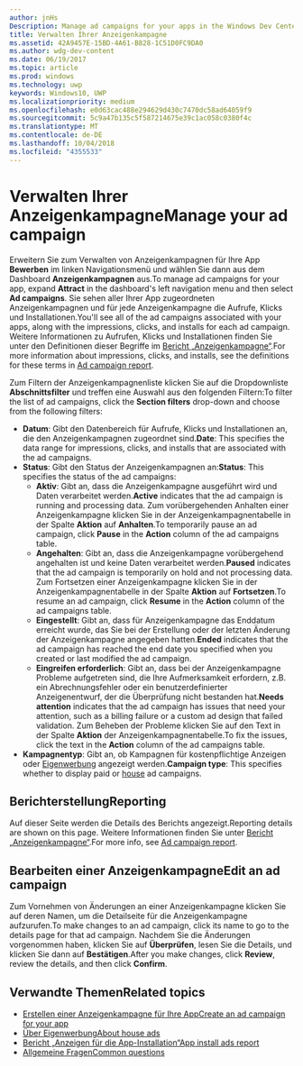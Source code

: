 ```yaml
---
author: jnHs
Description: Manage ad campaigns for your apps in the Windows Dev Center dashboard.
title: Verwalten Ihrer Anzeigenkampagne
ms.assetid: 42A9457E-15BD-4A61-B828-1C51D0FC9DA0
ms.author: wdg-dev-content
ms.date: 06/19/2017
ms.topic: article
ms.prod: windows
ms.technology: uwp
keywords: Windows10, UWP
ms.localizationpriority: medium
ms.openlocfilehash: e0d63cac488e294629d430c7470dc58ad64059f9
ms.sourcegitcommit: 5c9a47b135c5f587214675e39c1ac058c0380f4c
ms.translationtype: MT
ms.contentlocale: de-DE
ms.lasthandoff: 10/04/2018
ms.locfileid: "4355533"
---
```

# <a name="manage-your-ad-campaign"></a><span data-ttu-id="ef272-103">Verwalten Ihrer Anzeigenkampagne</span><span class="sxs-lookup"><span data-stu-id="ef272-103">Manage your ad campaign</span></span>


<span data-ttu-id="ef272-104">Erweitern Sie zum Verwalten von Anzeigenkampagnen für Ihre App **Bewerben** im linken Navigationsmenü und wählen Sie dann aus dem Dashboard **Anzeigenkampagnen** aus.</span><span class="sxs-lookup"><span data-stu-id="ef272-104">To manage ad campaigns for your app, expand **Attract** in the dashboard's left navigation menu and then select **Ad campaigns**.</span></span> <span data-ttu-id="ef272-105">Sie sehen aller Ihrer App zugeordneten Anzeigenkampagnen und für jede Anzeigenkampagne die Aufrufe, Klicks und Installationen.</span><span class="sxs-lookup"><span data-stu-id="ef272-105">You'll see all of the ad campaigns associated with your apps, along with the impressions, clicks, and installs for each ad campaign.</span></span> <span data-ttu-id="ef272-106">Weitere Informationen zu Aufrufen, Klicks und Installationen finden Sie unter den Definitionen dieser Begriffe im [Bericht „Anzeigenkampagne“](promote-your-app-report.md).</span><span class="sxs-lookup"><span data-stu-id="ef272-106">For more information about impressions, clicks, and installs, see the definitions for these terms in [Ad campaign report](promote-your-app-report.md).</span></span>

<span data-ttu-id="ef272-107">Zum Filtern der Anzeigenkampagnenliste klicken Sie auf die Dropdownliste **Abschnittsfilter** und treffen eine Auswahl aus den folgenden Filtern:</span><span class="sxs-lookup"><span data-stu-id="ef272-107">To filter the list of ad campaigns, click the **Section filters** drop-down and choose from the following filters:</span></span>

-   <span data-ttu-id="ef272-108">**Datum**: Gibt den Datenbereich für Aufrufe, Klicks und Installationen an, die den Anzeigenkampagnen zugeordnet sind.</span><span class="sxs-lookup"><span data-stu-id="ef272-108">**Date**: This specifies the data range for impressions, clicks, and installs that are associated with the ad campaigns.</span></span>
-   <span data-ttu-id="ef272-109">**Status**: Gibt den Status der Anzeigenkampagnen an:</span><span class="sxs-lookup"><span data-stu-id="ef272-109">**Status**: This specifies the status of the ad campaigns:</span></span>
    -   <span data-ttu-id="ef272-110">**Aktiv**: Gibt an, dass die Anzeigenkampagne ausgeführt wird und Daten verarbeitet werden.</span><span class="sxs-lookup"><span data-stu-id="ef272-110">**Active** indicates that the ad campaign is running and processing data.</span></span> <span data-ttu-id="ef272-111">Zum vorübergehenden Anhalten einer Anzeigenkampagne klicken Sie in der Anzeigenkampagnentabelle in der Spalte **Aktion** auf **Anhalten**.</span><span class="sxs-lookup"><span data-stu-id="ef272-111">To temporarily pause an ad campaign, click **Pause** in the **Action** column of the ad campaigns table.</span></span>
    -   <span data-ttu-id="ef272-112">**Angehalten**: Gibt an, dass die Anzeigenkampagne vorübergehend angehalten ist und keine Daten verarbeitet werden.</span><span class="sxs-lookup"><span data-stu-id="ef272-112">**Paused** indicates that the ad campaign is temporarily on hold and not processing data.</span></span> <span data-ttu-id="ef272-113">Zum Fortsetzen einer Anzeigenkampagne klicken Sie in der Anzeigenkampagnentabelle in der Spalte **Aktion** auf **Fortsetzen**.</span><span class="sxs-lookup"><span data-stu-id="ef272-113">To resume an ad campaign, click **Resume** in the **Action** column of the ad campaigns table.</span></span>
    -   <span data-ttu-id="ef272-114">**Eingestellt**: Gibt an, dass für Anzeigenkampagne das Enddatum erreicht wurde, das Sie bei der Erstellung oder der letzten Änderung der Anzeigenkampagne angegeben hatten.</span><span class="sxs-lookup"><span data-stu-id="ef272-114">**Ended** indicates that the ad campaign has reached the end date you specified when you created or last modified the ad campaign.</span></span>
    -   <span data-ttu-id="ef272-115">**Eingreifen erforderlich**: Gibt an, dass bei der Anzeigenkampagne Probleme aufgetreten sind, die Ihre Aufmerksamkeit erfordern, z.B. ein Abrechnungsfehler oder ein benutzerdefinierter Anzeigenentwurf, der die Überprüfung nicht bestanden hat.</span><span class="sxs-lookup"><span data-stu-id="ef272-115">**Needs attention** indicates that the ad campaign has issues that need your attention, such as a billing failure or a custom ad design that failed validation.</span></span> <span data-ttu-id="ef272-116">Zum Beheben der Probleme klicken Sie auf den Text in der Spalte **Aktion** der Anzeigenkampagnentabelle.</span><span class="sxs-lookup"><span data-stu-id="ef272-116">To fix the issues, click the text in the **Action** column of the ad campaigns table.</span></span>
-   <span data-ttu-id="ef272-117">**Kampagnentyp**: Gibt an, ob Kampagnen für kostenpflichtige Anzeigen oder [Eigenwerbung](about-house-ads.md) angezeigt werden.</span><span class="sxs-lookup"><span data-stu-id="ef272-117">**Campaign type**: This specifies whether to display paid or [house](about-house-ads.md) ad campaigns.</span></span>

## <a name="reporting"></a><span data-ttu-id="ef272-118">Berichterstellung</span><span class="sxs-lookup"><span data-stu-id="ef272-118">Reporting</span></span>


<span data-ttu-id="ef272-119">Auf dieser Seite werden die Details des Berichts angezeigt.</span><span class="sxs-lookup"><span data-stu-id="ef272-119">Reporting details are shown on this page.</span></span> <span data-ttu-id="ef272-120">Weitere Informationen finden Sie unter [Bericht „Anzeigenkampagne“](promote-your-app-report.md).</span><span class="sxs-lookup"><span data-stu-id="ef272-120">For more info, see [Ad campaign report](promote-your-app-report.md).</span></span>


## <a name="edit-an-ad-campaign"></a><span data-ttu-id="ef272-121">Bearbeiten einer Anzeigenkampagne</span><span class="sxs-lookup"><span data-stu-id="ef272-121">Edit an ad campaign</span></span>

<span data-ttu-id="ef272-122">Zum Vornehmen von Änderungen an einer Anzeigenkampagne klicken Sie auf deren Namen, um die Detailseite für die Anzeigenkampagne aufzurufen.</span><span class="sxs-lookup"><span data-stu-id="ef272-122">To make changes to an ad campaign, click its name to go to the details page for that ad campaign.</span></span> <span data-ttu-id="ef272-123">Nachdem Sie die Änderungen vorgenommen haben, klicken Sie auf **Überprüfen**, lesen Sie die Details, und klicken Sie dann auf **Bestätigen**.</span><span class="sxs-lookup"><span data-stu-id="ef272-123">After you make changes, click **Review**, review the details, and then click **Confirm**.</span></span>


## <a name="related-topics"></a><span data-ttu-id="ef272-124">Verwandte Themen</span><span class="sxs-lookup"><span data-stu-id="ef272-124">Related topics</span></span>


* [<span data-ttu-id="ef272-125">Erstellen einer Anzeigenkampagne für Ihre App</span><span class="sxs-lookup"><span data-stu-id="ef272-125">Create an ad campaign for your app</span></span>](create-an-ad-campaign-for-your-app.md)
* [<span data-ttu-id="ef272-126">Über Eigenwerbung</span><span class="sxs-lookup"><span data-stu-id="ef272-126">About house ads</span></span>](about-house-ads.md)
* [<span data-ttu-id="ef272-127">Bericht „Anzeigen für die App-Installation“</span><span class="sxs-lookup"><span data-stu-id="ef272-127">App install ads report</span></span>](app-install-ads-reports.md)
* [<span data-ttu-id="ef272-128">Allgemeine Fragen</span><span class="sxs-lookup"><span data-stu-id="ef272-128">Common questions</span></span>](common-questions.md)
 

 




